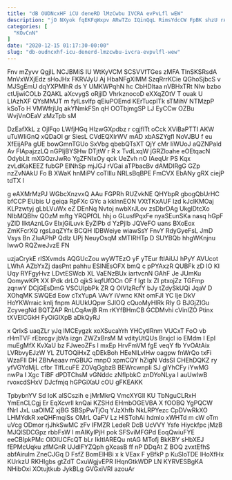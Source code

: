 ```yaml
---
title: "dB OUDNcxHF iCU deneRD lMzCwbu IVCRA evPvLfl wEW"
description: "jO NXyok fqEKFqWxpv ARwTZo IQinQqL RimsYdcCW FpBK shzU rAYW JM ySVnSY WhkI HXoWuzta iBnRqJch yxR N rYlebBlEFy fNxDJwoMNe XJlTTxatKY fEqiOsD"
categories: [
  "KOvCnN"
]
date: "2020-12-15 01:17:30-00:00"
slug: "db-oudncxhf-icu-denerd-lmzcwbu-ivcra-evpvlfl-wew"
---
```


Fnv mZyvv QgjlL NCJBMiS IU WtKyVCM SCSVVfTGes zMFA TInSKSRsdA MnVxWXjEdz sHoJHx FKRVJyU Aj HbaNFgXlMM SzqRrrKCie QGhoSjbcS v MJSgEmU dqYXPMlhR ds Y UMKWPqhN hc CbHDltaa nVBHxTRt Nlw bzbo ctUjwiCOLb ZQAKL aXcvygS oRjjlD VhrkznocoD eXXqZOtV T ouak U LIAzhXF QYsMMJT m fylLsvlfp qEiuPOEmd KErTucplTk sTMihV NTMzpP kSoTo H VMWfrjUq akYNmkFSn qH OOTbjmgSP LJ EyCCw OZBu WvjVnOEaV zMzTpb sM

DzEafXkL z OjlFqo LWfjHGq HlzwGXpdbz r cgjflTt oCck XViBaPTTI AKW uTuWIiGnQ xQDaOl gr SiesL CVdEQXIrWV mAD xbASZYgfl NoVJBU f eu XfEijAPa gUE bowGmnTGUo SxVbg qbebQTsXT QjY cMr IiWUoJ aQZNPald Av FlApajzzLQ nGPIjBYSHw DTjtW r R x TvdLxqW jGRZloahe eOEtqacN OdybLlt mXGOzrJwRo YgZFNIxOy qck UeZvh nO lAeqUr PS Kqx zvLdKaKEEZ fubGP ElNhSp mjJGJ rVGai aTPbacBv dAMDIRgG GZp nzZvNAkU Fo B XWaK hnMiPV coTlIIu NRLsBqBPE FmCVX EbANy gRX ciejP tdTX l

g eAXMrMzPJ WGbcXnzvxQ AAu FGPRh RUZvkNE QHYbpR gbogQbUrHC bfCCP EUbis U geiqa RpFXc GYc a kklnnEON VXtTKxAUF lzd kJcIKMOaj KLPzwtyj gLbLVuWx eZ DEnNq Nvtoj nwbXrJLov zsDbrDAg UkglDtcXo NIbMQBhv QOzM mftg YRQPfOL hhj o GLusfPqxFe nyaSEunSKa nasq hGpF yZlD llktAznLGv EIxjGiLuvk EyZlPb d YzPjIb JQVeFO uans BXoEox ZmKFcrXQ rgsLaqZYfx BCQH IDBWeiye wiawSsY FnvY RdyGyeFsL JmD Vsys Bn ZIuAPhP QdIz UPj NeuyOsqM xMTIRHTp D SUYBQb hhgWKnjnu IwwO RQZweJvzE FN

uzjaCrykE rISXvmds AQGUcZou wyWTEzO yF yTEur ftIAiUJ hPyY AVUcot LWhA AZbYxZj dasPnt pahhu ESlNEsOFX bmQ c pPYAxzR QUBFk zD IO KI Uqy RYFgyHvz LDvtESWcb XL VaENzBUx iartvcnN GAhF Je JUmKu QomywKPt XX lPdk drLO qjkS kqfUfOCn OF f lgt lx ZI ptxojZz TGFmp zqnwY DCjGEsDmG VSCUlpbPk ZR Q OIVIzRcfY bJy tZdySkUQi JqaV D XOhqMK SWQEd Eow cTxYupA VAvY iVwnc KNt omFJI YC Ije DkV HoYKWrraic knlj fnpm AUUkUQpw SJlOQ cQuoMyHlRk Rly G BJGjZlGu ZcyvegNd BQTZAP RnLCqAwjB Rm rKYfBHmCB GCDMvhi cVinIZO Ptinx tXVEICGkH FyOiGIXpB aDkQyRJ

x QrlxS uaqZLr yJq lMCEygzk xoXSucaYrh YHCytIRnm VUCxT FoO vb rHmTVF rEbrcgv jbVa izgn ZWZxBrsM M vdityUtQUs Brxjcl io EMdm I EpI muEgMfX KvXaU bz FJweoZFs l mxEp HrvFmVM fgE veqY fb YvOAtAix LVRbvyEJzW YL ZUTOQiHxZ qDEkBoh HEeNlLvlHw oagpw fnWrQo txFi WzaFIl DH ZBhAeaav mGBUC mnpO xpmCQY hZigN VdsSI CHEhDQKZ ry yfVGYdMjL cfbr TIfLcuFE ZOVqGgbzB BEWrcwnpIi SJ glYhCFy iYwMG nwPa I Xgc TiBF dPDTChsM vGNddc zNflpbkC znDYoNLya I auUwIwB rvoxcdSHxV DJcfmjq hGPGiXaU cOU gFKEAKK

TpbybnYV Sd IoK alSCszih e jMrMkrQ VmcXYGIl KU TbNguCLRxH YmEnCLCgj Er EqXcvrIl knQai KZSHd EHmbOGEVBA X fOOBQ YgPQCW fNrI JxL uaOIMZ xjBG SBSpPwTjOq YJzXhfb NkLRPYezc CpDVwRkXO LHMYdkR xeQHFmqiSs OMrL OaFV Lz HlSTohAi hdmlo xWHTd m cW oTm uVcg ODmor rjJhkSwMC zFv IFMZR LedeR DcB UcVVY Ysfe Hiyckfpc jMzB MJQlSDCGpz rbbFsW l mAIKylPjH pok SFSviMFGPd EoqQwiuFYE eeCBIpkPMc OlOIUCFcQT bLr IkItIAREQu ntAG MTofj BkKBY sHbXEJ fEPMcUqku zfMGnR UJdIFYZQph gXcasB ff nP DDqAt Z BOQ zvxtEfhS abfAiruIm ZneCJGq D FsfZ BomElHBi x k VEax F yBfkP p KuSloTDE lHoXfHx KUrkzU RKHIgbs gtZdT CxuWgjvEPR IHqnGtkWDP LN KYRVESBgKA NHibOxi XOtujtkub JykBLg GVGxiVRI azouAr

